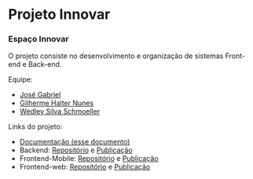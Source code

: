 # Projeto Innovar

### Espaço Innovar

O projeto consiste no desenvolvimento e organização de sistemas Front-end e Back-end.

Equipe:

- [José Gabriel](https://github.com/GhostWisher13)
- [Gilherme Halter Nunes](https://github.com/GuilhermeHalter)
- [Wedley Silva Schmoeller](https://github.com/WedleySilva)


Links do projeto:

- [Documentação (esse documento)](https://github.com/WedleySilva/Innovar-Docs)
- Backend: [Repositório]() e [Publicação](https://backendinnovar-dev-sbpq.3.us-1.fl0.io/)
- Frontend-Mobile: [Repositório]() e [Publicação]()
- Frontend-web: [Repositório]() e [Publicação](https://innovar-web.vercel.app/)
